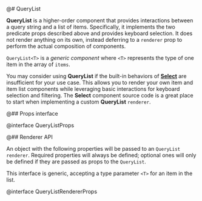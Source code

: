 @# QueryList

__QueryList__ is a higher-order component that provides interactions between a query string and a list of items.
Specifically, it implements the two predicate props described above and provides keyboard selection. It does not render
anything on its own, instead deferring to a `renderer` prop to perform the actual composition of components.

`QueryList<T>` is a _generic component_ where `<T>` represents the type of one item in the array of `items`.

You may consider using __QueryList__ if the built-in behaviors of [__Select__](#select/select-component) are
insufficient for your use case. This allows you to render your own item and item list components while leveraging basic
interactions for keyboard selection and filtering. The __Select__ component source code is a great place to start when
implementing a custom __QueryList__ `renderer`.

@## Props interface

@interface QueryListProps

@## Renderer API

An object with the following properties will be passed to an `QueryList` `renderer`. Required properties will always be defined;  optional ones will only be defined if they are passed as props to the `QueryList`.

This interface is generic, accepting a type parameter `<T>` for an item in the list.

@interface QueryListRendererProps
